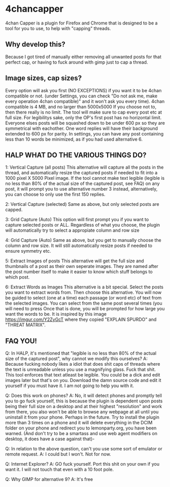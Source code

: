 # 4chancapper
4chan Capper is a plugin for Firefox and Chrome that is designed to be a tool for you to use, to help with "capping" threads.

## Why develop this?
Because I got tired of manually either removing all unwanted posts for that perfect cap, or having to fuck around with gimp
just to cap a thread.

## Image sizes, cap sizes?

Every option will ask you first (NO EXCEPTIONS) if you want it to be 4chan compatible or not. (under Settings, you can
check "Do not ask me, make every operation 4chan compatible)" and it won't ask you every time).
4chan compatible is 4 MB, and no larger than 5000x5000
If you choose not to, then there really is no limit. The tool will make sure to cap every post etc at full size.
For legibilitys sake, only the OP's first post has no horizontal limit.
Everyone elses posts will be squashed down to be under 600 px so they are symmetrical with eachother.
One word replies will have their background extended to 600 px for parity.
In settings, you can have any post containing less than 10 words be minimized, as if you had used alternative 6.

## HALP WHAT DO THE VARIOUS THINGS DO?

1: Vertical Capture (all posts)
This alternative will capture all the posts in the thread, and automatically resize the captured posts if needed to fit into
a 1000 pixel X 5000 Pixel image. If the tool cannot make text legible (legible is no less than 80% of the actual size of the captured post, see FAQ)
on any post, it will prompt you to use alternative number 3 instead, alternatively, you can choose to only use the first 150 replies.


2: Vertical Capture (selected)
Same as above, but only selected posts are capped.

3: Grid Capture (Auto)
This option will first prompt you if you want to capture selected posts or ALL.
Regardless of what you choose, the plugin will automatically try to select a appropiate column and row size


4: Grid Capture (Auto)
Same as above, but you get to manually choose the column and row size. It will still automatically resize posts if needed to ensure symmetry etc.

5: Extract Images of posts
This alternative will get the full size and thumbnails of a post as their own seperate images. They are named after the post number itself
to make it easier to know which stuff belongs to which post.

6: Extract Words as Images
This alternative is a bit special. Select the posts you want to extract words from.
Then choose this alternative. You will now be guided to select (one at a time) each passage (or word etc) of
text from the selected images. You can select from the same post several times (you will need to press
Once that is done, you will be prompted for how large you want the words to be. It is inspired by this image
https://imgur.com/Y2ZyGcT where they copied "EXPLAIN SPURDO" and "THREAT MATRIX".

## FAQ YOU!

Q: In HALP, it's mentioned that "legible is no less than 80% of the actual size of the captured post", why cannot we modify this ourselves?
A: Because fucking nobody likes a idiot that does shit caps of threads where the text is unreadable unless you use a magnifying glass. Fuck that shit. This tool enforces that text atleast be legible. You could be a dick and edit images later but that's on you. Download the damn source code and edit it yourself 
if you must have it. I am not going to help you with it.

Q: Does this work on phones?
A: No, it will detect phones and promptly tell you to go fuck yourself, this is because the plugin is dependent upon
posts being their full size on a desktop and at their highest "resolution" and work from there, you also won't be able to browse any webpage at all
until you uninstall it from your phone. Perhaps in the future.
Try to install the plugin more than 3 times on a phone and it will delete everything in the DCIM folder on your phone and redirect you to
lemonparty.org, you have been warned. (And don't try to be a smartass and use web agent modifiers on desktop, it does have a case against that)-

Q: In relation to the above question, can't you use some sort of emulator or remote request.
A: I could but I won't. Not for now.

Q: Internet Explorer?
A: GO fuck yourself. Port this shit on your own if you want it. I will not touch that even with a 10 foot pole.

Q: Why GIMP for alternative 9?
A: It's free
